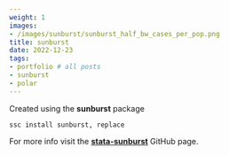 ```yaml
---
weight: 1
images:
- /images/sunburst/sunburst_half_bw_cases_per_pop.png
title: sunburst
date: 2022-12-23
tags:
- portfolio # all posts
- sunburst
- polar
---
```



Created using the **sunburst** package

```
ssc install sunburst, replace
```

For more info visit the [**stata-sunburst**][def] GitHub page.

[def]: https://github.com/asjadnaqvi/stata-sunburst